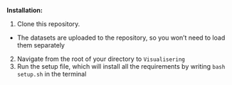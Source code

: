 **Installation:**
1. Clone this repository. 
- The datasets are uploaded to the repository, so you won’t need to load them separately
2. Navigate from the root of your directory to ```Visualisering```
3. Run the setup file, which will install all the requirements by writing ```bash setup.sh``` in the terminal
